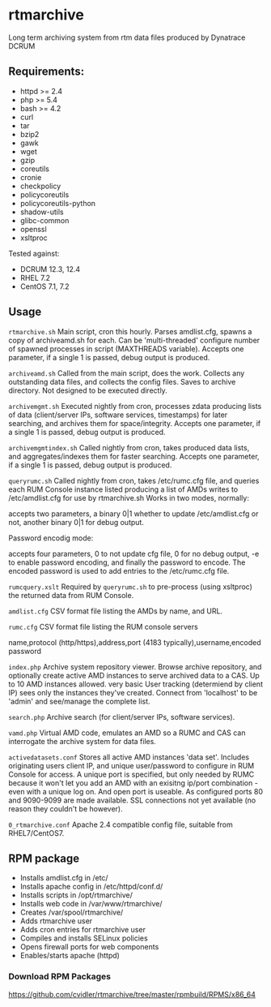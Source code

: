 # rtmarchive
Long term archiving system from rtm data files produced by Dynatrace DCRUM

## Requirements:
- httpd >= 2.4
- php >= 5.4
- bash >= 4.2
- curl
- tar
- bzip2
- gawk
- wget
- gzip
- coreutils
- cronie
- checkpolicy
- policycoreutils
- policycoreutils-python
- shadow-utils
- glibc-common
- openssl
- xsltproc

Tested against:
- DCRUM 12.3, 12.4
- RHEL 7.2
- CentOS 7.1, 7.2

## Usage

`rtmarchive.sh`
Main script, cron this hourly.
Parses amdlist.cfg, spawns a copy of archiveamd.sh for each. Can be 'multi-threaded' configure number of spawned processes in script (MAXTHREADS variable).
Accepts one parameter, if a single 1 is passed, debug output is produced.

`archiveamd.sh`
Called from the main script, does the work.
Collects any outstanding data files, and collects the config files. Saves to archive directory.
Not designed to be executed directly.

`archivemgmt.sh`
Executed nightly from cron, processes zdata producing lists of data (client/server IPs, software services, timestamps) for later searching, and archives them for space/integrity.
Accepts one parameter, if a single 1 is passed, debug output is produced.

`archivemgmtindex.sh`
Called nightly from cron, takes produced data lists, and aggregates/indexes them for faster searching.
Accepts one parameter, if a single 1 is passed, debug output is produced.

`queryrumc.sh`
Called nightly from cron, takes /etc/rumc.cfg file, and queries each RUM Console instance listed producing a list of AMDs writes to /etc/amdlist.cfg for use by rtmarchive.sh
Works in two modes, normally:

accepts two parameters, a binary 0|1 whether to update /etc/amdlist.cfg or not, another binary 0|1 for debug output.

Password encodig mode:

accepts four parameters, 0 to not update cfg file, 0 for no debug output, -e to enable password encoding, and finally the password to encode.
The encoded password is used to add entries to the /etc/rumc.cfg file.

`rumcquery.xslt`
Required by `queryrumc.sh` to pre-process (using xsltproc) the returned data from RUM Console.

`amdlist.cfg`
CSV format file listing the AMDs by name, and URL.

`rumc.cfg`
CSV format file listing the RUM console servers

name,protocol (http/https),address,port (4183 typically),username,encoded password

`index.php`
Archive system repository viewer. Browse archive repository, and optionally create active AMD instances to serve archived data to a CAS.
Up to 10 AMD instances allowed.  very basic User tracking (determiend by client IP) sees only the instances they've created. Connect from 'localhost' to be 'admin' and see/manage the complete list.

`search.php`
Archive search (for client/server IPs, software services).

`vamd.php`
Virtual AMD code, emulates an AMD so a RUMC and CAS can interrogate the archive system for data files.

`activedatasets.conf`
Stores all active AMD instances 'data set'. Includes originating users client IP, and unique user/password to configure in RUM Console for access. A unique port is specified, but only needed by RUMC because it won't let you add an AMD with an exisitng ip/port combination - even with a unique log on.  And open port is useable.  As configured ports 80 and 9090-9099 are made available. SSL connections not yet available (no reason they couldn't be however). 

`0_rtmarchive.conf`
Apache 2.4 compatible config file, suitable from RHEL7/CentOS7.

## RPM package
- Installs amdlist.cfg in /etc/
- Installs apache config in /etc/httpd/conf.d/
- Installs scripts in /opt/rtmarchive/
- Installs web code in /var/www/rtmarchive/
- Creates /var/spool/rtmarchive/
- Adds rtmarchive user
- Adds cron entries for rtmarchive user
- Compiles and installs SELinux policies
- Opens firewall ports for web components
- Enables/starts apache (httpd)

### Download RPM Packages
https://github.com/cvidler/rtmarchive/tree/master/rpmbuild/RPMS/x86_64

